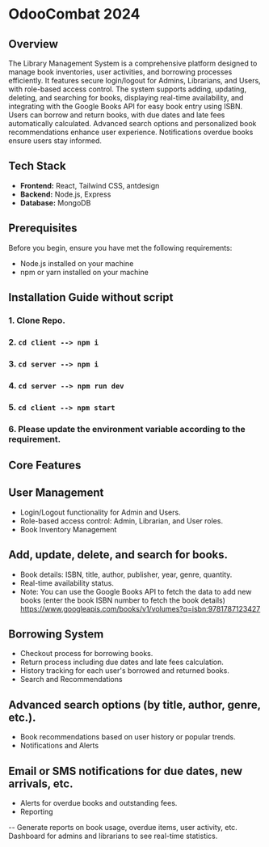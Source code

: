# OdooCombat 2024

## Overview

The Library Management System is a comprehensive platform designed to manage book inventories, user activities, and borrowing processes efficiently. It features secure login/logout for Admins, Librarians, and Users, with role-based access control. The system supports adding, updating, deleting, and searching for books, displaying real-time availability, and integrating with the Google Books API for easy book entry using ISBN. Users can borrow and return books, with due dates and late fees automatically calculated. Advanced search options and personalized book recommendations enhance user experience. Notifications overdue books ensure users stay informed. 

## Tech Stack

- **Frontend:** React, Tailwind CSS, antdesign
- **Backend:** Node.js, Express
- **Database:** MongoDB

## Prerequisites

Before you begin, ensure you have met the following requirements:

- Node.js installed on your machine
- npm or yarn installed on your machine

## Installation Guide without script
### 1. Clone Repo.
### 2. `cd client --> npm i`
### 3. `cd server --> npm i`
### 4. `cd server --> npm run dev`
### 5. `cd client --> npm start`
### 6. Please update the environment variable according to the requirement.

## Core Features

## User Management
- Login/Logout functionality for Admin and Users.
- Role-based access control: Admin, Librarian, and User roles.
- Book Inventory Management

## Add, update, delete, and search for books.
- Book details: ISBN, title, author, publisher, year, genre, quantity.
- Real-time availability status.
- Note: You can use the Google Books API to fetch the data to add new books (enter the book ISBN number to fetch the book details) https://www.googleapis.com/books/v1/volumes?q=isbn:9781787123427

## Borrowing System
- Checkout process for borrowing books.
- Return process including due dates and late fees calculation.
- History tracking for each user's borrowed and returned books.
- Search and Recommendations

## Advanced search options (by title, author, genre, etc.).
- Book recommendations based on user history or popular trends.
- Notifications and Alerts

## Email or SMS notifications for due dates, new arrivals, etc.
- Alerts for overdue books and outstanding fees.
- Reporting

-- Generate reports on book usage, overdue items, user activity, etc.
Dashboard for admins and librarians to see real-time statistics.
